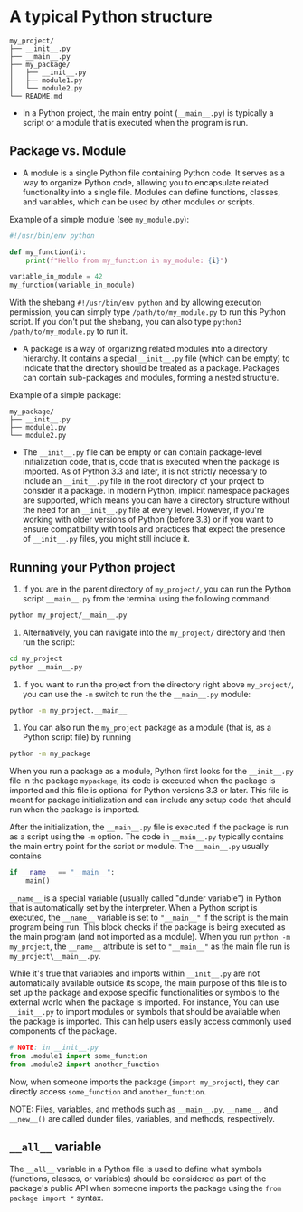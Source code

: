 # A typical Python structure

```
my_project/
├── __init__.py
├── __main__.py
├── my_package/
│   ├── __init__.py
│   ├── module1.py
│   └── module2.py
└── README.md
```

- In a Python project, the main entry point (`__main__.py`) is typically a script or a module that is executed when the program is run.

## Package vs. Module

- A module is a single Python file containing Python code. It serves as a way to organize Python code, allowing you to encapsulate related functionality into a single file. Modules can define functions, classes, and variables, which can be used by other modules or scripts.

Example of a simple module (see `my_module.py`):
```py
#!/usr/bin/env python

def my_function(i):
    print(f"Hello from my_function in my_module: {i}")

variable_in_module = 42
my_function(variable_in_module)
```
With the shebang `#!/usr/bin/env python` and by allowing execution permission, you can simply type `/path/to/my_module.py` to run this Python script. If you don't put the shebang, you can also type `python3 /path/to/my_module.py` to run it.

- A package is a way of organizing related modules into a directory hierarchy. It contains a special `__init__.py` file (which can be empty) to indicate that the directory should be treated as a package. Packages can contain sub-packages and modules, forming a nested structure.

Example of a simple package:
```
my_package/
├── __init__.py
├── module1.py
└── module2.py
```
- The `__init__.py` file can be empty or can contain package-level initialization code, that is,  code that is executed when the package is imported. As of Python 3.3 and later, it is not strictly necessary to include an `__init__.py` file in the root directory of your project to consider it a package. In modern Python, implicit namespace packages are supported, which means you can have a directory structure without the need for an `__init__.py` file at every level. However, if you're working with older versions of Python (before 3.3) or if you want to ensure compatibility with tools and practices that expect the presence of `__init__.py` files, you might still include it.

## Running your Python project

1. If you are in the parent directory of `my_project/`, you can run the Python script `__main__.py` from the terminal using the following command:
```sh
python my_project/__main__.py
```
1. Alternatively, you can navigate into the `my_project/` directory and then run the script:
```sh
cd my_project
python __main__.py
```
1. If you want to run the project from the directory right above `my_project/`, you can use the `-m` switch to run the the `__main__.py` module:
```sh
python -m my_project.__main__
```
1. You can also run the `my_project` package as a module (that is, as a Python script file) by running
```sh
python -m my_package
```
When you run a package as a module, Python first looks for the `__init__.py` file in the package `mypackage`, its code is executed when the package is imported and this file is optional for Python versions 3.3 or later. This file is meant for package initialization and can include any setup code that should run when the package is imported.

After the initialization, the `__main__.py` file is executed if the package is run as a script using the `-m` option. The code in `__main__.py` typically contains the main entry point for the script or module. The `__main__.py` usually contains
```py
if __name__ == "__main__":
    main()
```
`__name__` is a special variable (usually called "dunder variable") in Python that is automatically set by the interpreter. When a Python script is executed, the `__name__` variable is set to `"__main__"` if the script is the main program being run.  This block checks if the package is being executed as the main program (and not imported as a module). When you run `python -m my_project`, the `__name__` attribute is set to `"__main__"` as the main file run is `my_project\__main__.py`.

While it's true that variables and imports within `__init__.py` are not automatically available outside its scope, the main purpose of this file is to set up the package and expose specific functionalities or symbols to the external world when the package is imported. For instance, You can use `__init__.py` to import modules or symbols that should be available when the package is imported. This can help users easily access commonly used components of the package.
```py
# NOTE: in __init__.py
from .module1 import some_function
from .module2 import another_function
```
Now, when someone imports the package (`import my_project`), they can directly access `some_function` and `another_function`.

NOTE: Files, variables, and methods such as `__main__.py`, `__name__`, and `__new__()` are called dunder files, variables, and methods, respectively.

## `__all__` variable

The `__all__` variable in a Python file is used to define what symbols (functions, classes, or variables) should be considered as part of the package's public API when someone imports the package using the `from package import *` syntax.
